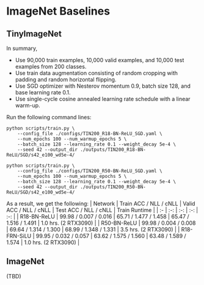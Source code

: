 # ImageNet Baselines

## TinyImageNet

In summary,
* Use 90,000 train examples, 10,000 valid examples, and 10,000 test examples from 200 classes.
* Use train data augmentation consisting of random cropping with padding and random horizontal flipping.
* Use SGD optimizer with Nesterov momentum 0.9, batch size 128, and base learning rate 0.1.
* Use single-cycle cosine annealed learning rate schedule with a linear warm-up.

Run the following command lines:
```
python scripts/train.py \
    --config_file ./configs/TIN200_R18-BN-ReLU_SGD.yaml \
    --num_epochs 100 --num_warmup_epochs 5 \
    --batch_size 128 --learning_rate 0.1 --weight_decay 5e-4 \
    --seed 42 --output_dir ./outputs/TIN200_R18-BN-ReLU/SGD/s42_e100_wd5e-4/
```
```
python scripts/train.py \
    --config_file ./configs/TIN200_R50-BN-ReLU_SGD.yaml \
    --num_epochs 100 --num_warmup_epochs 5 \
    --batch_size 128 --learning_rate 0.1 --weight_decay 5e-4 \
    --seed 42 --output_dir ./outputs/TIN200_R50-BN-ReLU/SGD/s42_e100_wd5e-4/
```

As a result, we get the following:
| Network      | Train ACC / NLL / cNLL | Valid ACC / NLL / cNLL | Test ACC / NLL / cNLL  | Train Runtime        |
| :-           | :-:                    | :-:                    | :-:                    | :-:                  |
| R18-BN-ReLU  | 99.98 / 0.007 / 0.016  | 65.71 / 1.477 / 1.458  | 65.47 / 1.516 / 1.491  | 1.0 hrs. (2 RTX3090) |
| R50-BN-ReLU  | 99.98 / 0.004 / 0.008  | 69.64 / 1.314 / 1.300  | 68.99 / 1.348 / 1.331  | 3.5 hrs. (2 RTX3090) |
| R18-FRN-SiLU | 99.95 / 0.032 / 0.057  | 63.62 / 1.575 / 1.560  | 63.48 / 1.589 / 1.574  | 1.0 hrs. (2 RTX3090) |

## ImageNet

(TBD)
